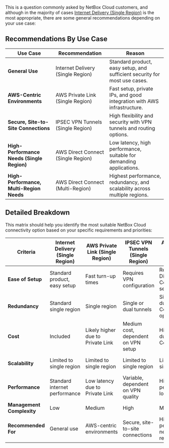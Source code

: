 This is a question commonly asked by NetBox Cloud customers, and although in the majority of cases [Internet Delivery (Single Region)](../cloud-connectivity/internet-delivery.md) is the most appropriate, there are some general recommendations depending on your use case:

## Recommendations By Use Case
| Use Case                            | Recommendation                          | Reason                                                                                 |
|-------------------------------------|-----------------------------------------|----------------------------------------------------------------------------------------|
| **General Use**                     | Internet Delivery (Single Region)       | Standard product, easy setup, and sufficient security for most use cases.              |
| **AWS-Centric Environments**        | AWS Private Link (Single Region)        | Fast setup, private IPs, and good integration with AWS infrastructure.                 |
| **Secure, Site-to-Site Connections**| IPSEC VPN Tunnels (Single Region)       | High flexibility and security with VPN tunnels and routing options.                    |
| **High-Performance Needs (Single Region)** | AWS Direct Connect (Single Region)   | Low latency, high performance, suitable for demanding applications.                    |
| **High-Performance, Multi-Region Needs** | AWS Direct Connect (Multi-Region)    | Highest performance, redundancy, and scalability across multiple regions.              |


## Detailed Breakdown
This matrix should help you identify the most suitable NetBox Cloud connectivity option based on your specific requirements and priorities:

| Criteria                          | Internet Delivery (Single Region)      | AWS Private Link (Single Region)          | IPSEC VPN Tunnels (Single Region)       | AWS Direct Connect (Single Region)      | AWS Direct Connect (Multi-Region)      |
|-----------------------------------|----------------------------------------|-------------------------------------------|-----------------------------------------|----------------------------------------|----------------------------------------|
| **Ease of Setup**                 | Standard product, easy setup           | Fast turn-up times                        | Requires VPN configuration              | Requires Direct Connect setup          | Requires Direct Connect setup          |
| **Redundancy**                    | Standard single region                 | Single region                             | Single or dual tunnels                  | Single or dual Direct Connect options  | Replicated NetBoxes, dual region       |
| **Cost**                          | Included                               | Likely higher due to Private Link         | Medium cost, dependent on VPN setup     | Higher cost due to Direct Connect      | Highest cost due to multi-region setup |
| **Scalability**                   | Limited to single region               | Limited to single region                  | Limited to single region                | Limited to single region               | Supports multi-region scalability      |
| **Performance**                   | Standard internet performance          | Low latency due to Private Link           | Variable, dependent on VPN quality      | High performance, low latency          | Highest performance, low latency       |
| **Management Complexity**         | Low                                    | Medium                                    | High                                    | Medium                                 | High                                   |
| **Recommended For**               | General use                            | AWS-centric environments                  | Secure, site-to-site connections        | High-performance needs, single region  | High-performance, multi-region needs   |
